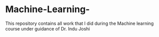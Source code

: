 # Machine-Learning-
This repository contains all work that I did during the Machine learning course under guidance of Dr. Indu Joshi 
